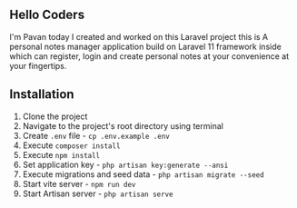 ## Hello Coders
 I'm Pavan today I created and worked on this Laravel project this is A personal notes manager application build on Laravel 11 framework inside which can register, login and create personal notes at your convenience at your fingertips.
## Installation
1. Clone the project
2. Navigate to the project's root directory using terminal
3. Create `.env` file - `cp .env.example .env`
4. Execute `composer install`
5. Execute `npm install`
6. Set application key - `php artisan key:generate --ansi`
7. Execute migrations and seed data - `php artisan migrate --seed`
8. Start vite server - `npm run dev`
9. Start Artisan server - `php artisan serve`
